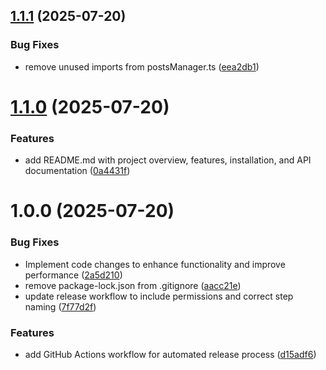 ## [1.1.1](https://github.com/1tzArad/pixi4log/compare/v1.1.0...v1.1.1) (2025-07-20)


### Bug Fixes

* remove unused imports from postsManager.ts ([eea2db1](https://github.com/1tzArad/pixi4log/commit/eea2db15c29cc9d12fbf6cc4e23afb37265dcf7d))

# [1.1.0](https://github.com/1tzArad/pixi4log/compare/v1.0.0...v1.1.0) (2025-07-20)


### Features

* add README.md with project overview, features, installation, and API documentation ([0a4431f](https://github.com/1tzArad/pixi4log/commit/0a4431f1ed71e0bba8a45a290bcb8632c9ac6ab5))

# 1.0.0 (2025-07-20)


### Bug Fixes

* Implement code changes to enhance functionality and improve performance ([2a5d210](https://github.com/1tzArad/pixi4log/commit/2a5d2107c04f8540a84ee165ce04ef88056995d3))
* remove package-lock.json from .gitignore ([aacc21e](https://github.com/1tzArad/pixi4log/commit/aacc21e3521614df78bc8cb9b1e5a886d2199947))
* update release workflow to include permissions and correct step naming ([7f77d2f](https://github.com/1tzArad/pixi4log/commit/7f77d2fc2167c03572c72fb001e19cae1b17c9fc))


### Features

* add GitHub Actions workflow for automated release process ([d15adf6](https://github.com/1tzArad/pixi4log/commit/d15adf608102afcfcc6f433fcb1dce076360a9ca))

